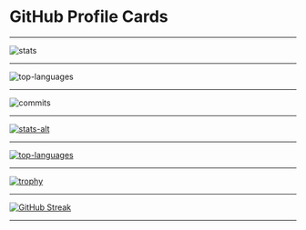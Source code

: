 # GitHub Profile Cards

---

![stats](https://github-profile-summary-cards.vercel.app/api/cards/stats?username=eli64s&theme=dracula) 

---

![top-languages](https://github-profile-summary-cards.vercel.app/api/cards/repos-per-language?username=eli64s&theme=dracula) 

---

![commits](https://github-profile-summary-cards.vercel.app/api/cards/most-commit-language?username=eli64s&theme=dracula)

---

[![stats-alt](https://github-readme-stats.vercel.app/api?username=eli64s&theme=cobalt&count_private=true&include_all_commits=true&show_icons=true&include_all_commits=true&custom_title=%20%GitHub%20%Stats)](https://github.com/anuraghazra/github-readme-stats)

---

[![top-languages](https://github-readme-stats.vercel.app/api/top-langs/?username=eli64s&layout=compact&theme=cobalt)](https://github.com/anuraghazra/github-readme-stats)

---

[![trophy](https://github-profile-trophy.vercel.app/?username=eli64s&theme=onedark)](https://github.com/ryo-ma/github-profile-trophy)

--- 

[![GitHub Streak](https://github-readme-streak-stats.herokuapp.com/?user=eli64s&theme=dark)](https://git.io/streak-stats)

---
